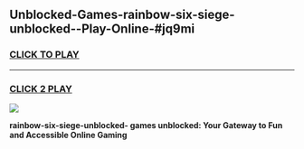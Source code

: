 
## Unblocked-Games-rainbow-six-siege-unblocked--Play-Online-#jq9mi
<h3>
<a href="https://premium.freeplayer.one?title=rainbow-six-siege-unblocked-&ref=27F">CLICK TO PLAY</a></h3>
<hr>

<h3>
<a href="https://premium.freeplayer.one?title=rainbow-six-siege-unblocked-&ref=27F">CLICK 2 PLAY</a>
  
</h3>

<a href="https://premium.freeplayer.one?title=rainbow-six-siege-unblocked-&ref=27F"><img src="https://clearcache.store/games.png"></a>


**rainbow-six-siege-unblocked- games unblocked: Your Gateway to Fun and Accessible Online Gaming**
